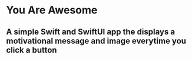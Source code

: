 # You Are Awesome
## A simple Swift and SwiftUI app the displays a motivational message and image everytime you click a button
